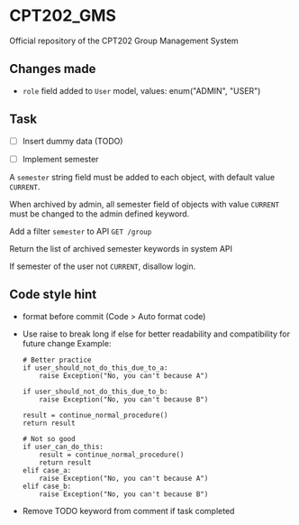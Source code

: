 # CPT202_GMS
Official repository of the CPT202 Group Management System

## Changes made

* `role` field added to `User` model, values: enum("ADMIN", "USER")

## Task

- [ ] Insert dummy data (TODO)

- [ ] Implement semester

A `semester` string field must be added to each object, with default value `CURRENT`. 

When archived by admin, all semester field of objects with value `CURRENT` must be changed to the admin defined keyword. 

Add a filter `semester` to API `GET /group`

Return the list of archived semester keywords in system API

If semester of the user not `CURRENT`, disallow login. 

## Code style hint

* format before commit (Code > Auto format code)

* Use raise to break long if else for better readability and compatibility for future change
    Example:
    ```
    # Better practice
    if user_should_not_do_this_due_to_a:
        raise Exception("No, you can't because A")
        
    if user_should_not_do_this_due_to_b:
        raise Exception("No, you can't because B")
        
    result = continue_normal_procedure()
    return result
    
    # Not so good
    if user_can_do_this:
        result = continue_normal_procedure()
        return result
    elif case_a:
        raise Exception("No, you can't because A")
    elif case_b:
        raise Exception("No, you can't because B")
    ```
    
* Remove TODO keyword from comment if task completed
